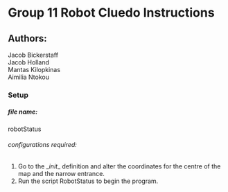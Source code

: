 


# Group 11 Robot Cluedo Instructions
## Authors:
Jacob Bickerstaff <br>
Jacob Holland <br>
Mantas Kilopkinas <br>
Aimilia Ntokou <br>

### Setup
##### file name:
robotStatus
###### configurations required:
1. Go to the \__init__ definition and alter the coordinates for the centre of the map and the narrow entrance.
2. Run the script RobotStatus to begin the program. 
